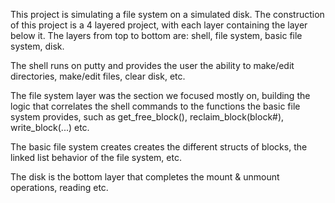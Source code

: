 This project is simulating a file system on a simulated disk. The construction 
of this project is a 4 layered project, with each layer containing the layer below it.
The layers from top to bottom are: shell, file system, basic file system, disk. 

The shell runs on putty and provides the user the ability to make/edit directories, make/edit files, clear disk, etc.

The file system layer was the section we focused mostly on, building the logic that correlates the shell commands
to the functions the basic file system provides, such as get_free_block(), reclaim_block(block#), write_block(...) etc.

The basic file system creates creates the different structs of blocks, the linked list behavior of the file system, etc.

The disk is the bottom layer that completes the mount & unmount operations, reading etc.
